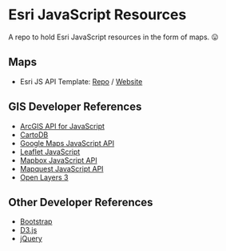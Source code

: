 # Esri JavaScript Resources  
A repo to hold Esri JavaScript resources in the form of maps.  :stuck_out_tongue:

## Maps  
* Esri JS API Template: [Repo](/template) / [Website](//geospatialem.github.io/esri-maps/template)

## GIS Developer References  
* [ArcGIS API for JavaScript](//developers.arcgis.com/javascript)  
* [CartoDB](//cartodb.com/develop)  
* [Google Maps JavaScript API](//developers.google.com/maps/documentation/javascript)  
* [Leaflet JavaScript](//leafletjs.com)  
* [Mapbox JavaScript API](//www.mapbox.com/mapbox.js/api)  
* [Mapquest JavaScript API](//developer.mapquest.com/web/products/featured/javascript)  
* [Open Layers 3](//openlayers.org)  

## Other Developer References  
* [Bootstrap](//getbootstrap.com)  
* [D3.js](//d3js.org)  
* [jQuery](//jquery.com)  
